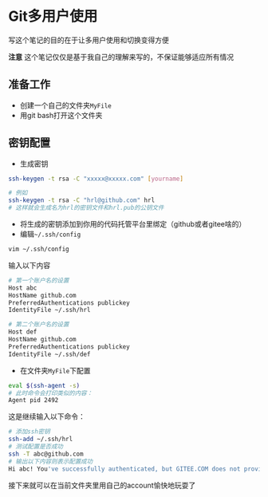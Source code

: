 # Git多用户使用

写这个笔记的目的在于让多用户使用和切换变得方便

**注意**
这个笔记仅仅是基于我自己的理解来写的，不保证能够适应所有情况

## 准备工作

* 创建一个自己的文件夹`MyFile`
* 用git bash打开这个文件夹
  
## 密钥配置

* 生成密钥
```bash
ssh-keygen -t rsa -C "xxxxx@xxxxx.com" [yourname]

# 例如
ssh-keygen -t rsa -C "hrl@github.com" hrl
# 这样就会生成名为hrl的密钥文件和hrl.pub的公钥文件
```
* 将生成的密钥添加到你用的代码托管平台里绑定（github或者gitee啥的）
* 编辑`~/.ssh/config`
```bash
vim ~/.ssh/config
```
输入以下内容
```bash
# 第一个账户名的设置
Host abc
HostName github.com
PreferredAuthentications publickey
IdentityFile ~/.ssh/hrl

# 第二个账户名的设置
Host def
HostName github.com
PreferredAuthentications publickey
IdentityFile ~/.ssh/def
```

* 在文件夹`MyFile`下配置
```bash
eval $(ssh-agent -s)
# 此时命令会打印类似的内容：
Agent pid 2492
```
这是继续输入以下命令：
```bash
# 添加ssh密钥
ssh-add ~/.ssh/hrl
# 测试配置是否成功
ssh -T abc@github.com
# 输出以下内容则表示配置成功
Hi abc! You've successfully authenticated, but GITEE.COM does not provide shell access.
```

接下来就可以在当前文件夹里用自己的account愉快地玩耍了
